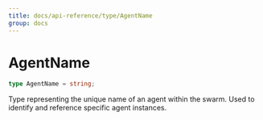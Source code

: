 ```yaml
---
title: docs/api-reference/type/AgentName
group: docs
---
```


# AgentName

```ts
type AgentName = string;
```

Type representing the unique name of an agent within the swarm.
Used to identify and reference specific agent instances.
